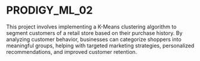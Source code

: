 # PRODIGY_ML_02
This project involves implementing a K-Means clustering algorithm to segment customers of a retail store based on their purchase history. By analyzing customer behavior, businesses can categorize shoppers into meaningful groups, helping with targeted marketing strategies, personalized recommendations, and improved customer retention.
